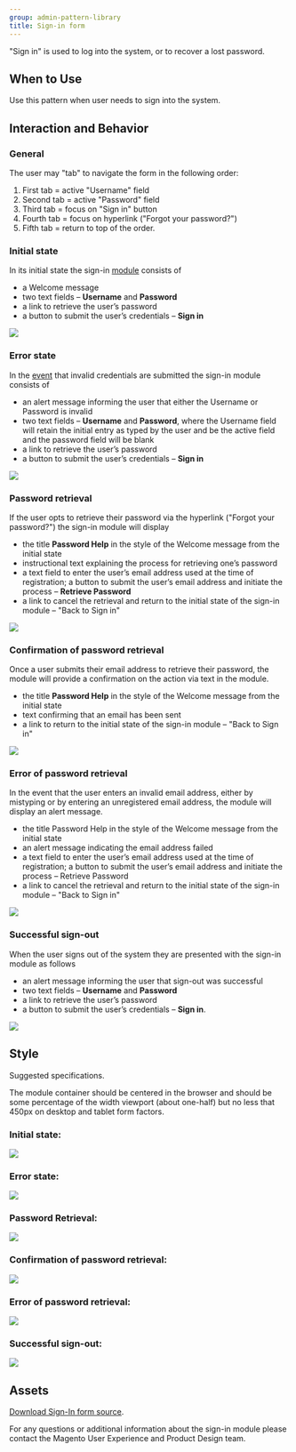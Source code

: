 ```yaml
---
group: admin-pattern-library
title: Sign-in form
---
```

"Sign in" is used to log into the system, or to recover a lost password.

## When to Use

Use this pattern when user needs to sign into the system.

## Interaction and Behavior

### General

The user may "tab" to navigate the form in the following order:

1. First tab = active "Username" field
1. Second tab = active "Password" field
1. Third tab = focus on "Sign in" button
1. Fourth tab = focus on hyperlink ("Forgot your password?")
1. Fifth tab = return to top of the order.

### Initial state

In its initial state the sign-in [module](https://glossary.magento.com/module) consists of

*  a Welcome message
*  two text fields – **Username** and **Password**
*  a link to retrieve the user’s password
*  a button to submit the user’s credentials – **Sign in**

![](img/Sign-in_initial.png)

### Error state

In the [event](https://glossary.magento.com/event) that invalid credentials are submitted the sign-in module consists of

*  an alert message informing the user that either the Username or Password is invalid
*  two text fields – **Username** and **Password**, where the Username field will retain the initial entry as typed by the user and be the active field and the password field will be blank
*  a link to retrieve the user’s password
*  a button to submit the user’s credentials – **Sign in**

![](img/Sign-in_error.png)

### Password retrieval

If the user opts to retrieve their password via the hyperlink ("Forgot your password?") the sign-in module will display

*  the title **Password Help** in the style of the Welcome message from the initial state
*  instructional text explaining the process for retrieving one’s password
*  a text field to enter the user’s email address used at the time of registration; a button to submit the user’s email address and initiate the process – **Retrieve Password**
*  a link to cancel the retrieval and return to the initial state of the sign-in module – "Back to Sign in"

![](img/Sign-in_password-retrieval.png)

### Confirmation of password retrieval

Once a user submits their email address to retrieve their password, the module will provide a confirmation on the action via text in the module.

*  the title **Password Help** in the style of the Welcome message from the initial state
*  text confirming that an email has been sent
*  a link to return to the initial state of the sign-in module – "Back to Sign in"

![](img/Sign-in_password-retrieval_confirmation.png)

### Error of password retrieval

In the event that the user enters an invalid email address, either by mistyping or by entering an unregistered email address, the module will display an alert message.

*  the title Password Help in the style of the Welcome message from the initial state
*  an alert message indicating the email address failed
*  a text field to enter the user’s email address used at the time of registration; a button to submit the user’s email address and initiate the process – Retrieve Password
*  a link to cancel the retrieval and return to the initial state of the sign-in module – "Back to Sign in"

![](img/Sign-in_password-retrieval_error.png)

### Successful sign-out

When the user signs out of the system they are presented with the sign-in module as follows

*  an alert message informing the user that sign-out was successful
*  two text fields – **Username** and **Password**
*  a link to retrieve the user’s password
*  a button to submit the user’s credentials – **Sign in**.

![](img/Sign-in_successful-signout.png)

## Style

Suggested specifications.

The module container should be centered in the browser and should be some percentage of the width viewport (about one-half) but no less that 450px on desktop and tablet form factors.

### Initial state:

![](img/specs/Sign-in_initial-SPECS.png)

### Error state:

![](img/specs/Sign-in_error-SPECS.png)

### Password Retrieval:

![](img/specs/Sign-in_password-retrieval_SPECS.png)

### Confirmation of password retrieval:

![](img/specs/Sign-in_password-retrieval_confirmation-SPECS.png)

### Error of password retrieval:

![](img/specs/Sign-in_password-retrieval_error-SPECS.png)

### Successful sign-out:

![](img/specs/Sign-in_successful-signout-SPECS.png)

## Assets

[Download Sign-In form source](https://devdocs.magedevteam.com/1547/download/magento-sign-in.psd).

For any questions or additional information about the sign-in module please contact the Magento User Experience and Product Design team.
